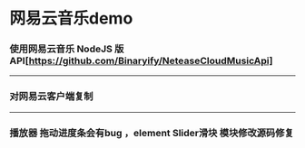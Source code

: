 # 网易云音乐demo

### 使用网易云音乐 NodeJS 版 API[https://github.com/Binaryify/NeteaseCloudMusicApi]

---

###	对网易云客户端复制

---

### 播放器 拖动进度条会有bug ，element  Slider滑块 模块修改源码修复

